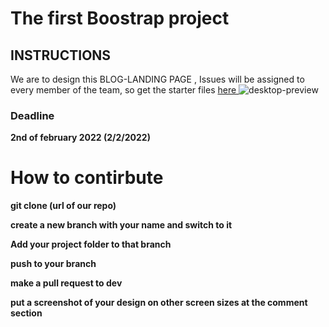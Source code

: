 # The first Boostrap project

## INSTRUCTIONS

We are to design this BLOG-LANDING PAGE , Issues will be assigned to every member of the team, so get the starter files [ here ]( https://drive.google.com/drive/folders/1AjZxrS-f_ypcDDkSjr8JpVQrNinEQP8j?usp=sharing "project1 starter files") ![desktop-preview](https://user-images.githubusercontent.com/80168865/150504752-0d0e46b0-994c-49ab-b640-fb37140d443c.jpg)

### Deadline
**2nd of february 2022 (2/2/2022)**



# How to contirbute

**git clone (url of our repo)**

**create a new branch with your name and switch to it**

**Add your project folder to that branch**

**push to your branch**

**make a pull request to dev**

**put a screenshot of your design on other screen sizes at the comment section**
